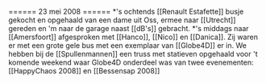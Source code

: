 ====== 23 mei 2008 ======
*'s ochtends [[Renault Estafette]] busje gekocht en opgehaald van een dame uit Oss, ermee naar [[Utrecht]] gereden en 'm naar de garage naast [[dB's]] gebracht.
*'s middags naar [[Amersfoort]] afgesproken met [[Hanco]], [[Nico]] en [[Danica]]. Zij waren er met een grote gele bus met een exemplaar van [[Globe4D]] er in. We hebben bij de [[Spullenmannen]] een truss met statieven opgehaald voor 't komende weekend waar Globe4D onderdeel was van twee evenementen: [[HappyChaos 2008]] en [[Bessensap 2008]]